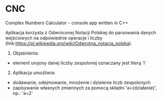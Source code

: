 # CNC
Complex Numbers Calculator - console app written in C++

Aplikacja korzysta z Odwróconej Notacji Polskiej do parsowania danych wejściowych na odpowiednie operacje i liczby (link:https://pl.wikipedia.org/wiki/Odwrotna_notacja_polska).

1. Objaśnienia:
- element urojony danej liczby zespolonej oznaczany jest literą 'i'

2. Aplikacja umożliwia:
- dodawanie, odejmowanie, mnożenie i dzielenie liczb zespolonych
- zapisywanie własnych zmiennych za pomocą składni 'a={działanie}', np.: 'a=2'
